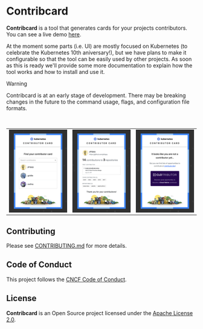 # Contribcard

**Contribcard** is a tool that generates cards for your projects contributors. You can see a live demo [here](https://contribcard.clotributor.dev).

At the moment some parts (i.e. UI) are mostly focused on Kubernetes (to celebrate the Kubernetes 10th aniversary!), but we have plans to make it configurable so that the tool can be easily used by other projects. As soon as this is ready we'll provide some more documentation to explain how the tool works and how to install and use it.

> [!WARNING]
> Contribcard is at an early stage of development. There may be breaking changes in the future to the command usage, flags, and configuration file formats.

<br/>
<table>
    <tr>
        <td width="33%"><img src="docs/screenshots/contribcard1.png?raw=true"></td>
        <td width="33%"><img src="docs/screenshots/contribcard2.png?raw=true"></td>
        <td width="33%"><img src="docs/screenshots/contribcard3.png?raw=true"></td>
    </tr>
</table>

## Contributing

Please see [CONTRIBUTING.md](./CONTRIBUTING.md) for more details.

## Code of Conduct

This project follows the [CNCF Code of Conduct](https://github.com/cncf/foundation/blob/master/code-of-conduct.md).

## License

**Contribcard** is an Open Source project licensed under the [Apache License 2.0](https://www.apache.org/licenses/LICENSE-2.0).
